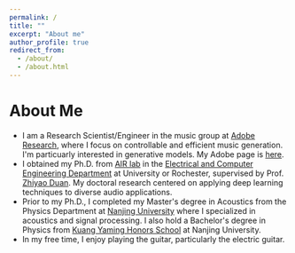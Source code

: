 ```yaml
---
permalink: /
title: ""
excerpt: "About me"
author_profile: true
redirect_from: 
  - /about/
  - /about.html
---
```


# About Me
* I am a Research Scientist/Engineer in the music group at [Adobe Research](https://research.adobe.com/), where I focus on controllable and efficient music generation. I'm particuarly interested in generative models. My Adobe page is [here](https://research.adobe.com/person/ge-zhu/).
* I obtained my Ph.D. from [AIR lab](https://labsites.rochester.edu/air/index.html) in the [Electrical and Computer Engineering Department](http://www.hajim.rochester.edu/ece/) at University or Rochester, supervised by Prof. [Zhiyao Duan](http://www2.ece.rochester.edu/~zduan/). My doctoral research centered on applying deep learning techniques to diverse audio applications. 
* Prior to my Ph.D., I completed my Master's degree in Acoustics from the Physics Department at [Nanjing University](https://www.nju.edu.cn/en/) where I specialized in acoustics and signal processing. I also hold a Bachelor's degree in Physics from [Kuang Yaming Honors School](https://dii.nju.edu.cn/kym_en/) at Nanjing University. 
* In my free time, I enjoy playing the guitar, particularly the electric guitar.
